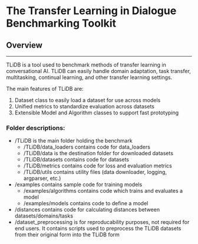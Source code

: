 # The Transfer Learning in Dialogue Benchmarking Toolkit

## Overview
---
TLiDB is a tool used to benchmark methods of transfer learning in conversational AI.
TLiDB can easily handle domain adaptation, task transfer, multitasking, continual learning, and other transfer learning settings.

The main features of TLiDB are:

1. Dataset class to easily load a dataset for use across models
2. Unified metrics to standardize evaluation across datasets
3. Extensible Model and Algorithm classes to support fast prototyping




### Folder descriptions:

- /TLiDB is the main folder holding the benchmark
    - /TLiDB/data_loaders contains code for data_loaders
    - /TLiDB/data is the destination folder for downloaded datasets
    - /TLiDB/datasets contains code for datasets
    - /TLiDB/metrics contains code for loss and evaluation metrics
    - /TLiDB/utils contains utility files (data downloader, logging, argparser, etc.)
- /examples contains sample code for training models
    - /examples/algorithms contains code which trains and evaluates a model
    - /examples/models contains code to define a model
- /distances contains code for calculating distances between datasets/domains/tasks
- /dataset_preprocessing is for reproducability purposes, not required for end users. It contains scripts used to preprocess the TLiDB datasets from their original form into the TLiDB form